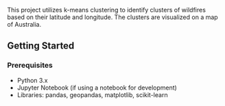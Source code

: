 This project utilizes k-means clustering to identify clusters of wildfires based on their latitude and longitude. The clusters are visualized on a map of Australia.

## Getting Started

### Prerequisites

- Python 3.x
- Jupyter Notebook (if using a notebook for development)
- Libraries: pandas, geopandas, matplotlib, scikit-learn
